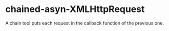 # chained-asyn-XMLHttpRequest
A chain tool puts each request in the callback function of the previous one.
